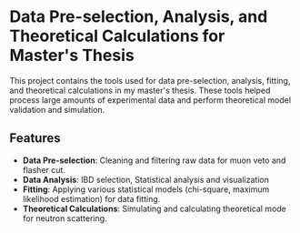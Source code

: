 # Data Pre-selection, Analysis, and Theoretical Calculations for Master's Thesis

This project contains the tools used for data pre-selection, analysis, fitting, and theoretical calculations in my master's thesis. These tools helped process large amounts of experimental data and perform theoretical model validation and simulation.

## Features

- **Data Pre-selection**: Cleaning and filtering raw data for muon veto and flasher cut.
- **Data Analysis**: IBD selection, Statistical analysis and visualization
- **Fitting**: Applying various statistical models (chi-square, maximum likelihood estimation) for data fitting.
- **Theoretical Calculations**: Simulating and calculating theoretical mode for neutron scattering.
